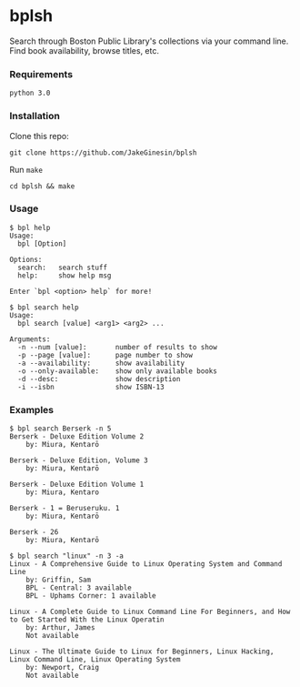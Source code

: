 # bplsh
Search through Boston Public Library's collections via your command line. Find book availability, browse titles, etc.

### Requirements
`python 3.0`

### Installation
Clone this repo:
```
git clone https://github.com/JakeGinesin/bplsh 
```

Run `make`
```
cd bplsh && make
```

### Usage
```
$ bpl help
Usage:
  bpl [Option]

Options:
  search:   search stuff
  help:     show help msg

Enter `bpl <option> help` for more!
```

```
$ bpl search help
Usage:
  bpl search [value] <arg1> <arg2> ...

Arguments:
  -n --num [value]:       number of results to show
  -p --page [value]:      page number to show
  -a --availability:      show availability
  -o --only-available:    show only available books
  -d --desc:              show description
  -i --isbn               show ISBN-13
```

### Examples
```
$ bpl search Berserk -n 5                           
Berserk - Deluxe Edition Volume 2
    by: Miura, Kentarō

Berserk - Deluxe Edition, Volume 3
    by: Miura, Kentarō

Berserk - Deluxe Edition Volume 1
    by: Miura, Kentaro

Berserk - 1 = Beruseruku. 1
    by: Miura, Kentarō

Berserk - 26
    by: Miura, Kentarō
```

```
$ bpl search "linux" -n 3 -a
Linux - A Comprehensive Guide to Linux Operating System and Command Line
    by: Griffin, Sam
    BPL - Central: 3 available
    BPL - Uphams Corner: 1 available

Linux - A Complete Guide to Linux Command Line For Beginners, and How to Get Started With the Linux Operatin
    by: Arthur, James
    Not available

Linux - The Ultimate Guide to Linux for Beginners, Linux Hacking, Linux Command Line, Linux Operating System
    by: Newport, Craig
    Not available
```


